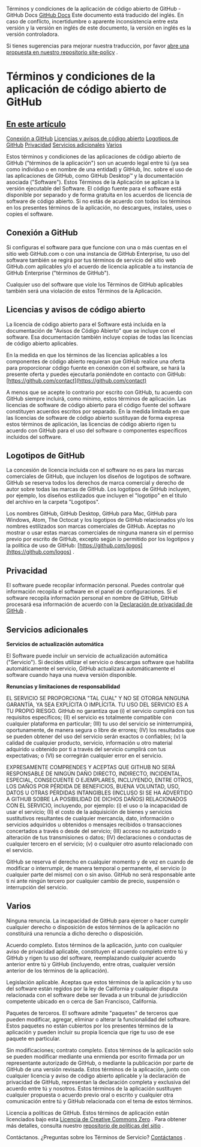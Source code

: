 Términos y condiciones de la aplicación de código abierto de GitHub - GitHub Docs
[GitHub Docs](/es)
Este documento está traducido del inglés. En caso de conflicto, incertidumbre o aparente inconsistencia entre esta versión y la versión en inglés de este documento, la versión en inglés es la versión controladora.

Si tienes sugerencias para mejorar nuestra traducción, por favor
[abre una propuesta en nuestro repositorio site-policy](https://github.com/github/site-policy/issues)
.

# Términos y condiciones de la aplicación de código abierto de GitHub

## [En este artículo](/github/site-policy/github-open-source-applications-terms-and-conditions#in-this-article)
[Conexión a GitHub](#connecting-to-github)
[Licencias y avisos de código abierto](#open-source-licenses-and-notices)
[Logotipos de GitHub](#githubs-logos)
[Privacidad](#privacy)
[Servicios adicionales](#additional-services)
[Varios](#miscellanea)

Estos términos y condiciones de las aplicaciones de código abierto de GitHub ("términos de la aplicación") son un acuerdo legal entre tú (ya sea como individuo o en nombre de una entidad) y GitHub, Inc. sobre el uso de las aplicaciones de GitHub, como GitHub Desktop™ y la documentación asociada ("Software"). Estos Términos de la Aplicación se aplican a la versión ejecutable del Software. El código fuente para el software está disponible por separado y de forma gratuita en los acuerdos de licencia de software de código abierto. Si no estás de acuerdo con todos los términos en los presentes términos de la aplicación, no descargues, instales, uses o copies el software.

## Conexión a GitHub

Si configuras el software para que funcione con una o más cuentas en el sitio web GitHub.com o con una instancia de GitHub Enterprise, tu uso del software también se regirá por tus términos de servicio del sitio web GitHub.com aplicables y/o el acuerdo de licencia aplicable a tu instancia de GitHub Enterprise ("términos de GitHub").

Cualquier uso del software que viole los Términos de GitHub aplicables también será una violación de estos Términos de la Aplicación.

## Licencias y avisos de código abierto

La licencia de código abierto para el Software está incluida en la documentación de "Avisos de Código Abierto" que se incluye con el software. Esa documentación también incluye copias de todas las licencias de código abierto aplicables.

En la medida en que los términos de las licencias aplicables a los componentes de código abierto requieran que GitHub realice una oferta para proporcionar código fuente en conexión con el software, se hará la presente oferta y puedes ejecutarla poniéndote en contacto con GitHub:
[https://github.com/contact](https://github.com/contact)

A menos que se acepte lo contrario por escrito con GitHub, tu acuerdo con GitHub siempre incluirá, como mínimo, estos términos de aplicación. Las licencias de software de código abierto para el código fuente del software constituyen acuerdos escritos por separado. En la medida limitada en que las licencias de software de código abierto sustituyan de forma expresa estos términos de aplicación, las licencias de código abierto rigen tu acuerdo con GitHub para el uso del software o componentes específicos incluidos del software.

## Logotipos de GitHub

La concesión de licencia incluida con el software no es para las marcas comerciales de GitHub, que incluyen los diseños de logotipos de software. GitHub se reserva todos los derechos de marca comercial y derecho de autor sobre todas las marcas de GitHub. Los logotipos de GitHub incluyen, por ejemplo, los diseños estilizados que incluyen el "logotipo" en el título del archivo en la carpeta "Logotipos".

Los nombres GitHub, GitHub Desktop, GitHub para Mac, GitHub para Windows, Atom, The Octocat y los logotipos de GitHub relacionados y/o los nombres estilizados son marcas comerciales de GitHub. Aceptas no mostrar o usar estas marcas comerciales de ninguna manera sin el permiso previo por escrito de GitHub, excepto según lo permitido por los logotipos y la política de uso de GitHub:
[https://github.com/logos](https://github.com/logos)
.

## Privacidad

El software puede recopilar información personal. Puedes controlar qué información recopila el software en el panel de configuraciones. Si el software recopila información personal en nombre de GitHub, GitHub procesará esa información de acuerdo con la
[Declaración de privacidad de GitHub](/es/articles/github-privacy-statement)
.

## Servicios adicionales

**Servicios de actualización automática**

El Software puede incluir un servicio de actualización automática ("Servicio"). Si decides utilizar el servicio o descargas software que habilita automáticamente el servicio, GitHub actualizará automáticamente el software cuando haya una nueva versión disponible.

**Renuncias y limitaciones de responsabilidad**

EL SERVICIO SE PROPORCIONA "TAL CUAL" Y NO SE OTORGA NINGUNA GARANTÍA, YA SEA EXPLÍCITA O IMPLÍCITA. TU USO DEL SERVICIO ES A TU PROPIO RIESGO. GitHub no garantiza que (i) el servicio cumplirá con tus requisitos específicos; (II) el servicio es totalmente compatible con cualquier plataforma en particular; (III) tu uso del servicio se ininterrumpirá, oportunamente, de manera segura o libre de errores; (IV) los resultados que se pueden obtener del uso del servicio serán exactos o confiables; (v) la calidad de cualquier producto, servicio, información u otro material adquirido u obtenido por ti a través del servicio cumplirá con tus expectativas; o (VI) se corregirán cualquier error en el servicio.

EXPRESAMENTE COMPRENDES Y ACEPTAS QUE GITHUB NO SERÁ RESPONSABLE DE NINGÚN DAÑO DIRECTO, INDIRECTO, INCIDENTAL, ESPECIAL, CONSECUENTE O EJEMPLARES, INCLUYENDO, ENTRE OTROS, LOS DAÑOS POR PÉRDIDA DE BENEFICIOS, BUENA VOLUNTAD, USO, DATOS U OTRAS PÉRDIDAS INTANGIBLES (INCLUSO SI SE HA ADVERTIDO A GITHUB SOBRE LA POSIBILIDAD DE DICHOS DAÑOS) RELACIONADOS CON EL SERVICIO, incluyendo, por ejemplo: (i) el uso o la incapacidad de usar el servicio; (II) el costo de la adquisición de bienes y servicios sustitutivos resultantes de cualquier mercancía, dato, información o servicios adquiridos u obtenidos o mensajes recibidos o transacciones concertados a través o desde del servicio; (III) acceso no autorizado o alteración de tus transmisiones o datos; (IV) declaraciones o conductas de cualquier tercero en el servicio; (v) o cualquier otro asunto relacionado con el servicio.

GitHub se reserva el derecho en cualquier momento y de vez en cuando de modificar o interrumpir, de manera temporal o permanente, el servicio (o cualquier parte del mismo) con o sin aviso. GitHub no será responsable ante ti ni ante ningún tercero por cualquier cambio de precio, suspensión o interrupción del servicio.

## Varios

Ninguna renuncia. La incapacidad de GitHub para ejercer o hacer cumplir cualquier derecho o disposición de estos términos de la aplicación no constituirá una renuncia a dicho derecho o disposición.

Acuerdo completo. Estos términos de la aplicación, junto con cualquier aviso de privacidad aplicable, constituyen el acuerdo completo entre tú y GitHub y rigen tu uso del software, reemplazando cualquier acuerdo anterior entre tú y GitHub (incluyendo, entre otras, cualquier versión anterior de los términos de la aplicación).

Legislación aplicable. Aceptas que estos términos de la aplicación y tu uso del software están regidos por la ley de California y cualquier disputa relacionada con el software debe ser llevada a un tribunal de jurisdicción competente ubicado en o cerca de San Francisco, California.

Paquetes de terceros. El software admite "paquetes" de terceros que pueden modificar, agregar, eliminar o alterar la funcionalidad del software.  Estos paquetes no están cubiertos por los presentes términos de la aplicación y pueden incluir su propia licencia que rige tu uso de ese paquete en particular.

Sin modificaciones; contrato completo. Estos términos de la aplicación solo se pueden modificar mediante una enmienda por escrito firmada por un representante autorizado de GitHub, o mediante la publicación por parte de GitHub de una versión revisada. Estos términos de la aplicación, junto con cualquier licencia y aviso de código abierto aplicable y la declaración de privacidad de GitHub, representan la declaración completa y exclusiva del acuerdo entre tú y nosotros. Estos términos de la aplicación sustituyen cualquier propuesta o acuerdo previo oral o escrito y cualquier otra comunicación entre tú y GitHub relacionada con el tema de estos términos.

Licencia a políticas de GitHub. Estos términos de aplicación están licenciados bajo esta
[Licencia de Creative Commons Zero](https://creativecommons.org/publicdomain/zero/1.0/)
. Para obtener más detalles, consulta nuestro
[repositorio de políticas del sitio](https://github.com/github/site-policy#license)
.

Contáctanos. ¿Preguntas sobre los Términos de Servicio?
[Contáctanos](https://support.github.com/contact?tags=docs-policy)
.
